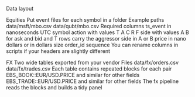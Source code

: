 Data layout

Equities
  Put event files for each symbol in a folder
  Example paths
    data/msft/mbo.csv
    data/qubt/mbo.csv
  Required columns
    ts_event in nanoseconds UTC
    symbol
    action with values T A C R F
    side with values A B for ask and bid and T rows carry the aggressor side in A or B
    price in nano dollars or in dollars
    size
    order_id
    sequence
  You can rename columns in scripts if your headers are slightly different

FX
  Two wide tables exported from your vendor
  Files
    data/fx/orders.csv
    data/fx/trades.csv
  Each table contains repeated blocks for each pair
    EBS_BOOK::EUR/USD.PRICE and similar for other fields
    EBS_TRADE::EUR/USD.PRICE and similar for other fields
  The fx pipeline reads the blocks and builds a tidy panel
